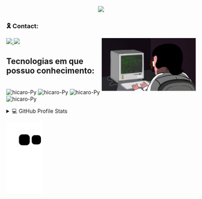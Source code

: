 
<p align="center">
  <img src="https://readme-typing-svg.herokuapp.com/?lines=Welcome+to+my+GitHub+profile!&center=true&width=380&height=45">
</p>

<div>

### :reminder_ribbon: Contact:
<p>
  <img align="right" width="250" src="./img/programming.gif" />
<a href="https://www.linkedin.com/in/hicaro-brasil-045548220/" alt="Linkedin" target="_blank">
  <img src="https://img.shields.io/badge/-Linkedin-1C1C1C?style=for-the-badge&logo=Linkedin&logoColor=00FFFF&link=https://www.linkedin.com/in/hicaro-brasil-045548220/"/>
</a>
<a href="https://mail.google.com/mail/u/0/?fs=1&tf=cm&source=mailto&to=hicaro.brasil@academico.ifpb.edu.br" alt="Email" target="_blank">

  <img src="https://img.shields.io/badge/Gmail-1C1C1C?style=for-the-badge&logo=gmail&logoColor=00FFFF&link=https://mail.google.com/mail/u/0/?fs=1&tf=cm&source=mailto&to=hicaro.brasil@academico.ifpb.edu.br">
</a>
</p>
</div>
 
<p align="left">

## Tecnologias em que possuo conhecimento:

<div style="display: inline_block"><br>
  <img align="center" alt="hicaro-Py" height="30" width="40" src="https://cdn.jsdelivr.net/gh/devicons/devicon/icons/python/python-original.svg">
  <img align="center" alt="hicaro-Py" height="30" width="40" src="https://cdn.jsdelivr.net/gh/devicons/devicon/icons/java/java-original.svg">
  <img align="center" alt="hicaro-Py" height="30" width="40" src="https://cdn.jsdelivr.net/gh/devicons/devicon/icons/docker/docker-plain.svg">
  <img align="center" alt="hicaro-Py" height="30" width="40" src="https://cdn.jsdelivr.net/gh/devicons/devicon/icons/googlecloud/googlecloud-original.svg">
</div>
<p>

</p>
<details> 
  <summary>💻 GitHub Profile Stats</summary>
  <a href= "https://github.com/brasilhicaro">

  <img width="49%" src="https://github-readme-stats-eight-theta.vercel.app/api?username=brasilhicaro&show_icons=true&theme=dark&include_all_commits=true&count_private=true />
  
  <img width="50%" src="https://github-readme-stats-eight-theta.vercel.app/api/top-langs/?username=brasilhicaro&layout=compact&langs_count=8&theme=dark"/>
      
</details>

![Snake gif](https://github.com/brasilhicaro/brasilhicaro/blob/output/github-contribution-grid-snake.svg)
